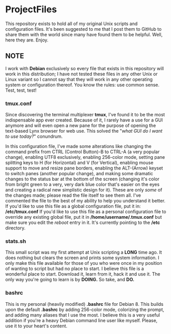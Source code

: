 # ProjectFiles
This repository exists to hold all of my original Unix scripts and configuration files. It's been suggested to me that I post them to GitHub to share them with the world since many have found them to be helpful. Well, here they are. Enjoy.

## NOTE
I work with **Debian** exclusively so every file that exists in this repository will work in this distribution; I have not tested these files in any other Unix or Linux variant so I cannot say that they will work in any other operating system or configuration thereof. You know the rules: use common sense. Test, test, test!

### tmux.conf
Since discovering the terminal multiplexer **tmux**, I've found it to be the most indispensable app ever created. Because of it, I rarely have a use for a GUI anymore and will even open a new pane for the purpose of opening the text-based Lynx browser for web use. This solved the "_what GUI do I want to use today?_" conundrum. 

In this configuration file, I've made some alterations like changing the command prefix from CTRL (Control Button)-B to CTRL-A (a very popular change), enabling UTF8 exclusively, enabling 256-color mode, setting pane splitting keys to H (for Horizontal) and V (for Vertical), enabling mouse support to move and resize pane borders, enabling the ALT-(Arrow) keyset to switch panes (another popular change), and making some dramatic changes to the status bar at the bottom of the screen (changing it's color from bright green to a very, very dark blue color that's easier on the eyes and creating a radical new simplistic design for it). These are only _some_ of the changes made; please read the file itself to see them all. I've commented the file to the best of my ability to help you understand it better. If you'd like to use this file as a global configuration file, put it in: **/etc/tmux.conf** If you'd like to use this file as a personal configuration file to override any existing global file, put it in **/home/username/.tmux.conf** but make sure you edit the _reboot_ entry in it. It's currently pointing to the **/etc** directory.

### stats.sh
This small script was my first attempt at Unix scripting a **LONG** time ago. It does nothing but clears the screen and prints some system information. I only make this file available for those of you who were once in my position of wanting to script but had no place to start. I believe this file is a wonderful place to start. Download it, learn from it, hack it and use it. The only way you're going to learn is by **DOING.** So take, and **DO.**

### bashrc
This is my personal (heavily modified) **.bashrc** file for Debian 8. This builds upon the default **.bashrc** by adding 256-color mode, colorizing the prompt, and adding many aliases that I use the most. I believe this is a very useful addition if you're a heavy Debian command line user like myself. Please, use it to your heart's content.
